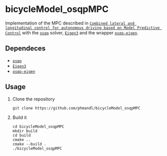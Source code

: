 # bicycleModel_osqpMPC
Implementation of the MPC described in [`Combined lateral and longitudinal control for autonomous driving based on Model Predictive Control`](https://webthesis.biblio.polito.it/10667/1/tesi.pdf) with the [`osqp`](http://osqp.readthedocs.io/en/latest/index.html) solver, [`Eigen3`](http://eigen.tuxfamily.org/index.php?title=Main_Page) and the wrapper [`osqp-eigen`](https://github.com/robotology/osqp-eigen).

## Dependeces
- [`osqp`](http://osqp.readthedocs.io/en/latest/index.html)
- [`Eigen3`](http://eigen.tuxfamily.org/index.php?title=Main_Page)
- [`osqp-eigen`](https://github.com/robotology/osqp-eigen)

## Usage
1. Clone the repository

   ```
   git clone https://github.com/phmandl/bicycleModel_osqpMPC
   ```
2. Build it

   ```
   cd bicycleModel_osqpMPC
   mkdir build
   cd build
   cmake ..
   cmake --build .
   ./bicycleModel_osqpMPC
   ```
